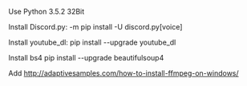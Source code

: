 Use Python 3.5.2 32Bit

Install Discord.py:
	-m pip install -U discord.py[voice]

Install youtube_dl:
	pip install --upgrade youtube_dl

Install bs4
	pip install --upgrade beautifulsoup4

Add 
	http://adaptivesamples.com/how-to-install-ffmpeg-on-windows/

